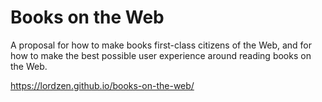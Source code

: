 # Books on the Web

A proposal for how to make books first-class citizens of the Web, and for how
to make the best possible user experience around reading books on the Web.

https://lordzen.github.io/books-on-the-web/
